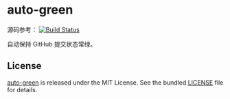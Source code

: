 # auto-green
源码参考：
[![Build Status](https://github.com/justjavac/auto-green/workflows/ci/badge.svg?branch=master)](https://github.com/justjavac/auto-green/actions)

自动保持 GitHub 提交状态常绿。

## License

[auto-green](https://github.com/justjavac/auto-green) is released under the MIT License. See the bundled [LICENSE](./LICENSE) file for details.
